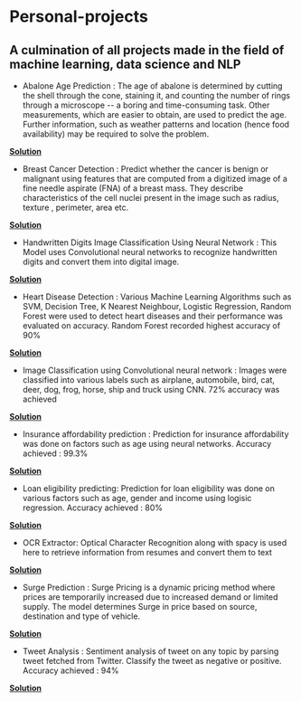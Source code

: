 # Personal-projects
A culmination of all projects made in the field of machine learning, data science and NLP
---
* Abalone Age Prediction : 
The age of abalone is determined by cutting the shell through the cone, staining it, and counting the number of rings through a microscope -- a boring and time-consuming task. Other measurements, which are easier to obtain, are used to predict the age. Further information, such as weather patterns and location (hence food availability) may be required to solve the problem.  

**[Solution](https://github.com/simranvanjani/Personal-projects/blob/main/Abalone_Age_Prediction.ipynb)**

* Breast Cancer Detection : Predict whether the cancer is benign or malignant using features that are computed from a digitized image of a fine needle aspirate (FNA) of a breast mass. They describe characteristics of the cell nuclei present in the image such as radius, texture , perimeter, area etc. 

**[Solution](https://github.com/simranvanjani/Personal-projects/blob/main/Breast_Cancer_Detection.ipynb)**

* Handwritten Digits Image Classification Using Neural Network : This Model uses Convolutional neural networks to recognize handwritten digits and convert them into digital image. 

**[Solution](https://github.com/simranvanjani/Personal-projects/blob/main/Handwritten_Digits_Classification_Using_Neural_Network.ipynb)**

* Heart Disease Detection : Various Machine Learning Algorithms such as SVM, Decision Tree, K Nearest Neighbour, Logistic Regression, Random Forest
 were used to detect heart diseases and their performance was evaluated on accuracy. Random Forest recorded highest accuracy of 90%
 
 **[Solution](https://github.com/simranvanjani/Personal-projects/blob/main/Heart_Disease_detection.ipynb)**
 
 * Image Classification using Convolutional neural network : Images were classified into various labels such as airplane, automobile, bird, cat, deer, dog, frog, horse,    ship and truck using CNN. 72% accuracy was achieved

**[Solution](https://github.com/simranvanjani/Personal-projects/blob/main/Image_Classification_using_Convolutional_Neural_Network_(CNN).ipynb)**

* Insurance affordability prediction : Prediction for insurance affordability was done on factors such as age using neural networks. Accuracy achieved : 99.3%

**[Solution](https://github.com/simranvanjani/Personal-projects/blob/main/Insurance_Affordability_Prediction.ipynb)**

* Loan eligibility predicting: Prediction for loan eligibility was done on various factors such as age, gender and income using logisic regression. Accuracy achieved : 80% 

**[Solution](https://github.com/simranvanjani/Personal-projects/blob/main/Loan_Eligibility_Prediction.ipynb)**

* OCR Extractor: Optical Character Recognition along with spacy is used here to retrieve information from resumes and convert them to text

**[Solution](https://github.com/simranvanjani/Personal-projects/blob/main/OCR_extractor.ipynb)**

* Surge Prediction : Surge Pricing is a dynamic pricing method where prices are temporarily increased due to increased demand or limited supply. The model determines Surge in price based on source, destination and type of vehicle.

**[Solution](https://github.com/simranvanjani/Personal-projects/blob/main/Surge_price_prediction.ipynb)**

* Tweet Analysis : Sentiment analysis of tweet on any topic by parsing tweet fetched from Twitter. Classify the tweet as negative or positive. Accuracy achieved : 94%

**[Solution](https://github.com/simranvanjani/Personal-projects/blob/main/Tweet_Analysis.ipynb)**

